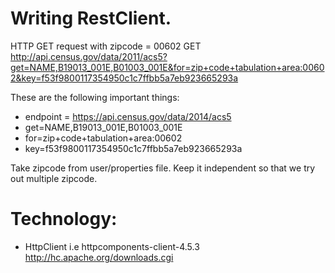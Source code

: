 # Writing RestClient.

HTTP GET request with zipcode = 00602 
GET http://api.census.gov/data/2011/acs5?get=NAME,B19013_001E,B01003_001E&for=zip+code+tabulation+area:00602&key=f53f9800117354950c1c7ffbb5a7eb923665293a

These are the following important things:
 - endpoint = https://api.census.gov/data/2014/acs5
 - get=NAME,B19013_001E,B01003_001E
 - for=zip+code+tabulation+area:00602
 - key=f53f9800117354950c1c7ffbb5a7eb923665293a
 
 Take zipcode from user/properties file. Keep it independent so that we try out multiple zipcode.
 
# Technology:
 - HttpClient i.e httpcomponents-client-4.5.3
 	http://hc.apache.org/downloads.cgi
 	
